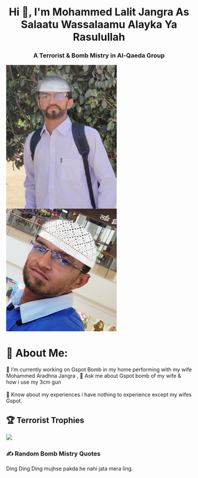 <h1 align="center">Hi 👋, I'm Mohammed Lalit Jangra As Salaatu Wassalaamu Alayka Ya Rasulullah </h1>
<h3 align="center">A Terrorist & Bomb Mistry in Al-Qaeda Group </h3>
<img src="https://github.com/Z3nithn/Z3nithn/blob/main/43657BAB-1FAA-4B7F-8FAB-DF61A1303BB8.jpg" alt="Z3nithn" width="300" style="vertical-align: bottom;">
<img src="https://github.com/Z3nithn/Z3nithn/blob/main/E0A0D7ED-89B6-490E-834A-D790B6840011.jpeg" alt="Z3nithn" width="300" style="vertical-align: right;">

# 💫 About Me:
🔭 I’m currently working on Gspot Bomb in my home performing with my wife Mohammed Aradhna Jangra , 💬 Ask me about Gspot bomb of my wife & how i use my 3cm gun <br><br>📄 Know about my experiences i have nothing to experience except my wifes Gspot.





## 🏆 Terrorist Trophies
![](https://github-profile-trophy.vercel.app/?username=Z3nithn&theme=gruvbox&no-frame=false&no-bg=false&margin-w=4)

### ✍️ Random Bomb Mistry Quotes
Ding Ding Ding mujhse pakda he nahi jata mera ling.


